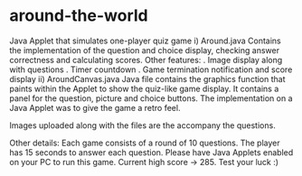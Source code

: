 # around-the-world
Java Applet that simulates one-player quiz game
i) Around.java
Contains the implementation of the question and choice display, checking answer correctness and calculating scores. 
Other features:
. Image display along with questions
. Timer countdown
. Game termination notification and score display
ii) AroundCanvas.java
Java file contains the graphics function that paints within the Applet to show the quiz-like game display. It contains a panel for the question, picture and choice buttons. The implementation on a Java Applet was to give the game a retro feel. 

Images uploaded along with the files are the accompany the questions. 

Other details:
Each game consists of a round of 10 questions. 
The player has 15 seconds to answer each question. 
Please have Java Applets enabled on your PC to run this game.
Current high score -> 285. Test your luck :)

